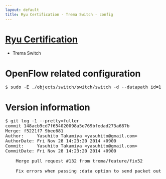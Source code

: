 ```yaml
---
layout: default
title: Ryu Certification - Trema Switch - config
---
```

# [Ryu Certification](http://osrg.github.io/ryu/certification.html)
* Trema Switch

# OpenFlow related configuration
<pre>
$ sudo -E ./objects/switch/switch/switch -d --datapath_id=1 --server_ip=10.24.150.30 --server_port=6633 --switch_ports=eth21,eth22,eth23
</pre>

# Version information
<pre>
$ git log -1 --pretty=fuller
commit 148acb9cd7f654020098a5e769bfedad273a687b
Merge: f5221f7 9bee681
Author:     Yasuhito Takamiya &lt;yasuhito@gmail.com&gt;
AuthorDate: Fri Nov 28 14:23:20 2014 +0900
Commit:     Yasuhito Takamiya &lt;yasuhito@gmail.com&gt;
CommitDate: Fri Nov 28 14:23:20 2014 +0900

    Merge pull request #132 from trema/feature/fix52
    
    Fix errors when passing :data option to send_packet_out (refs #52).
</pre>
